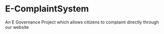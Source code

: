 # E-ComplaintSystem
 An E Governance Project which allows citizens to complaint directly through  our website
